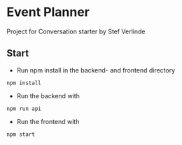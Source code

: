 # Event Planner

Project for Conversation starter by Stef Verlinde

## Start
 * Run npm install in the backend- and frontend directory
```npm
npm install
```
* Run the backend with 
```npm
npm run api
```
* Run the frontend with
```npm
npm start
```
